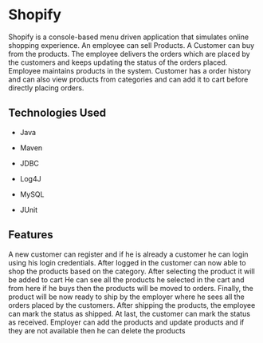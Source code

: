 # Shopify

Shopify is a console-based menu driven application that simulates online shopping experience. An
employee can sell Products. A Customer can buy from the products. The employee delivers the orders which are placed by the
customers and keeps updating the status of the orders placed. Employee maintains products in the system.
Customer has a order history and can also view products from categories and can add it to cart before directly placing orders.





## Technologies Used

- Java

- Maven

- JDBC

- Log4J

- MySQL

- JUnit


  
## Features

A new customer can register and if he is already a customer he can login using his login credentials.
After logged in the customer can now able to shop the products based on the category. After selecting the product it will be added to cart
He can see all the products he selected in the cart and from here if he buys then the products will be moved to orders. 
Finally, the product will be now ready to ship by the employer where he sees all the orders placed by the customers.
After shipping the products, the employee can mark the status as shipped. At last, the customer can mark the status as received.
Employer can add the products and update products and if they are not available then he can delete the products
